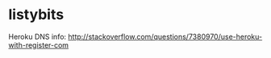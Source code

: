 listybits
=========

Heroku DNS info:
http://stackoverflow.com/questions/7380970/use-heroku-with-register-com
